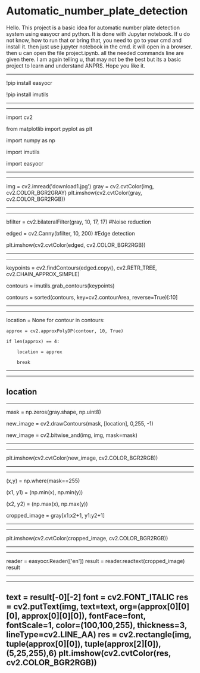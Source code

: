 # Automatic_number_plate_detection
Hello.
This project is a basic idea for automatic number plate detection system using easyocr and python.
It is done with Jupyter notebook. If u do not know, how to run that or bring that, you need to go to your cmd and install it. then just use jupyter notebook in the cmd. it will open in a browser.
then u can open the file project.ipynb.
all the needed commands line are given there.
I am again telling u, that may not be the best but its a basic project to learn and understand ANPRS.
Hope you like it.


----
!pip install easyocr

!pip install imutils

---- 

----
import cv2

from matplotlib import pyplot as plt

import numpy as np

import imutils

import easyocr

----



----
img = cv2.imread('download1.jpg')
gray = cv2.cvtColor(img, cv2.COLOR_BGR2GRAY)
plt.imshow(cv2.cvtColor(gray, cv2.COLOR_BGR2RGB))

----



----
bfilter = cv2.bilateralFilter(gray, 10, 17, 17) #Noise reduction

edged = cv2.Canny(bfilter, 10, 200) #Edge detection

plt.imshow(cv2.cvtColor(edged, cv2.COLOR_BGR2RGB))

----



----
keypoints = cv2.findContours(edged.copy(), cv2.RETR_TREE, cv2.CHAIN_APPROX_SIMPLE)

contours = imutils.grab_contours(keypoints)

contours = sorted(contours, key=cv2.contourArea, reverse=True)[:10]

----



----
location = None
for contour in contours:

    approx = cv2.approxPolyDP(contour, 10, True)
    
    if len(approx) == 4:
    
        location = approx
        
        break
----



----
location
----



----

mask = np.zeros(gray.shape, np.uint8)

new_image = cv2.drawContours(mask, [location], 0,255, -1)

new_image = cv2.bitwise_and(img, img, mask=mask)

----



----

plt.imshow(cv2.cvtColor(new_image, cv2.COLOR_BGR2RGB))

----



----
(x,y) = np.where(mask==255)

(x1, y1) = (np.min(x), np.min(y))

(x2, y2) = (np.max(x), np.max(y))

cropped_image = gray[x1:x2+1, y1:y2+1]


----



----

plt.imshow(cv2.cvtColor(cropped_image, cv2.COLOR_BGR2RGB))

----



----

reader = easyocr.Reader(['en'])
result = reader.readtext(cropped_image)
result

----



----
text = result[-0][-2]
font = cv2.FONT_ITALIC
res = cv2.putText(img, text=text, org=(approx[0][0][0], approx[0][0][0]), fontFace=font, fontScale=1, color=(100,100,255), thickness=3, lineType=cv2.LINE_AA)
res = cv2.rectangle(img, tuple(approx[0][0]), tuple(approx[2][0]), (5,25,255),6)
plt.imshow(cv2.cvtColor(res, cv2.COLOR_BGR2RGB))
----
